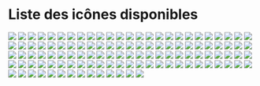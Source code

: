 # Liste des icônes disponibles

![](./portlet_icons/AccesOAE_RECIA.svg)
![](./portlet_icons/accueil-cfa.svg)
![](./portlet_icons/accueil-clg37.svg)
![](./portlet_icons/accueil-lycees.svg)
![](./portlet_icons/ActualitesCD37.svg)
![](./portlet_icons/ActualitesCollectivite.svg)
![](./portlet_icons/ActualitesEtab.svg)
![](./portlet_icons/ActualitesRegion.svg)
![](./portlet_icons/AdminListesDiffusion.svg)
![](./portlet_icons/AgendaKronolith.svg)
![](./portlet_icons/AidePortailENT.svg)
![](./portlet_icons/aidesInfosCFA.svg)
![](./portlet_icons/AnnoncesRECIA.svg)
![](./portlet_icons/CahierTexte.svg)
![](./portlet_icons/calendar.svg)
![](./portlet_icons/CAPYTALE.svg)
![](./portlet_icons/Catalogue_OPSI.svg)
![](./portlet_icons/catalogueRessources.svg)
![](./portlet_icons/CDITheresePlaniol.svg)
![](./portlet_icons/CourrielAcademique.svg)
![](./portlet_icons/CourrielEducagri.svg)
![](./portlet_icons/CourrielEleves.svg)
![](./portlet_icons/CourrielRECIA.svg)
![](./portlet_icons/COS.svg)
![](./portlet_icons/Corely.svg)
![](./portlet_icons/CPRO-STI.svg)
![](./portlet_icons/CPRO.svg)
![](./portlet_icons/DocENT.svg)
![](./portlet_icons/DocumentsEtab.svg)
![](./portlet_icons/DocumentsCollectivite.svg)
![](./portlet_icons/EchoSpheres.svg)
![](./portlet_icons/EDT.svg)
![](./portlet_icons/EducationIndre.svg)
![](./portlet_icons/EducationLoiret.svg)
![](./portlet_icons/EducationTouraine.svg)
![](./portlet_icons/email-preview-clg37.svg)
![](./portlet_icons/email-preview-netocentre.svg)
![](./portlet_icons/ESCO-GLC.svg)
![](./portlet_icons/ESCO-MCE.svg)
![](./portlet_icons/ESCO-ParamEtab.svg)
![](./portlet_icons/esup-filemanager.svg)
![](./portlet_icons/eurecia.svg)
![](./portlet_icons/FlashInfoEtab.svg)
![](./portlet_icons/Folios.svg)
![](./portlet_icons/GLPI.svg)
![](./portlet_icons/GRR2_CFA.svg)
![](./portlet_icons/GRR2_netocentre.svg)
![](./portlet_icons/GRR_JCoeurEleves.svg)
![](./portlet_icons/HelpInfo.svg)
![](./portlet_icons/I2Grouper-UI.svg)
![](./portlet_icons/infosEtoile.svg)
![](./portlet_icons/InstantsMetiers.svg)
![](./portlet_icons/ITSM.svg)
![](./portlet_icons/ItsTours_VieEtudiante.svg)
![](./portlet_icons/LEA.svg)
![](./portlet_icons/LettreActualites.svg)
![](./portlet_icons/LiensEdutiles.svg)
![](./portlet_icons/LiensUtilAgri.svg)
![](./portlet_icons/liensUtilesCFA.svg)
![](./portlet_icons/Limesurvey.svg)
![](./portlet_icons/ListesDiffusion.svg)
![](./portlet_icons/Mediacentre.svg)
![](./portlet_icons/menuCantine.svg)
![](./portlet_icons/MessageAccueilWoC.svg)
![](./portlet_icons/MILycees.svg)
![](./portlet_icons/MonCDIPLCourier.svg)
![](./portlet_icons/MonCDI.svg)
![](./portlet_icons/MonDesk.svg)
![](./portlet_icons/MoodleMu.svg)
![](./portlet_icons/MSOffice.svg)
![](./portlet_icons/OBII.svg)
![](./portlet_icons/OffresStages45.svg)
![](./portlet_icons/OnisepServices.svg)
![](./portlet_icons/OwnCloud_RECIA.svg)
![](./portlet_icons/pearltrees.svg)
![](./portlet_icons/PIA.svg)
![](./portlet_icons/pix-externe.svg)
![](./portlet_icons/pix.svg)
![](./portlet_icons/PMB_LesCharmilles.svg)
![](./portlet_icons/PMB.svg)
![](./portlet_icons/pod.svg)
![](./portlet_icons/PortailArenA.svg)
![](./portlet_icons/projetVoltaire-ITSTours.svg)
![](./portlet_icons/PublicationContenus.svg)
![](./portlet_icons/Pydio36.svg)
![](./portlet_icons/RCVLextranet.svg)
![](./portlet_icons/RCVLformation.svg)
![](./portlet_icons/RCVLneeria.svg)
![](./portlet_icons/RCVLwebmail.svg)
![](./portlet_icons/RessourcesNumeriques.svg)
![](./portlet_icons/RessourcesOrientationLycees.svg)
![](./portlet_icons/RestoGest.svg)
![](./portlet_icons/RestoResa.svg)
![](./portlet_icons/RestoTarif.svg)
![](./portlet_icons/ResumeActualitesCD37.svg)
![](./portlet_icons/ResumeActualitesEtab.svg)
![](./portlet_icons/ResumeActualitesRegion.svg)
![](./portlet_icons/ResumeInfosENT.svg)
![](./portlet_icons/SACoche.svg)
![](./portlet_icons/SconetNotes_chefetab.svg)
![](./portlet_icons/SconetNotes_peda.svg)
![](./portlet_icons/SconetNotes.svg)
![](./portlet_icons/SconetNotes_viesco.svg)
![](./portlet_icons/SiecleVieScolaire.svg)
![](./portlet_icons/SiteEtablissement.svg)
![](./portlet_icons/Statistiques_CFA.svg)
![](./portlet_icons/Statistiques.svg)
![](./portlet_icons/Teleservices.svg)
![](./portlet_icons/VideoNOCWPP.svg)
![](./portlet_icons/VieScolaire.svg)
![](./portlet_icons/Yakforms.svg)
![](./portlet_icons/YEPS.svg)
![](./portlet_icons/YmagLog.svg)
![](./portlet_icons/Ypareo.svg)
